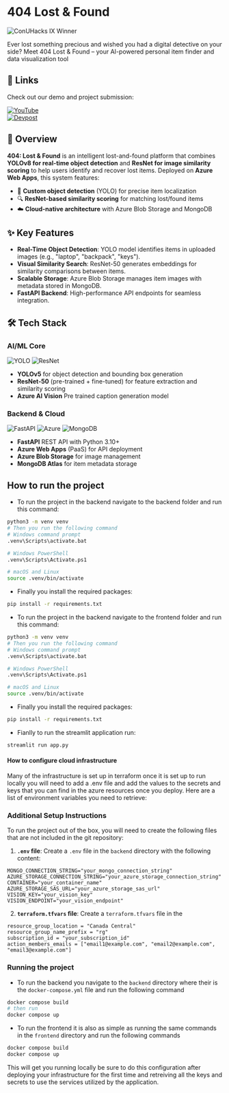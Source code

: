 # 404 Lost & Found
![ConUHacks IX Winner](https://img.shields.io/badge/-ConUHacks%20IX%20Winning%20Project-8A2BE2?style=for-the-badge&logo=github&logoColor=white)  

Ever lost something precious and wished you had a digital detective on your side? Meet 404 Lost & Found – your AI-powered personal item finder and data visualization tool

## 🔗 Links  
Check out our demo and project submission:  

[![YouTube](https://img.shields.io/badge/-YouTube-FF0000?logo=youtube&logoColor=white)](https://youtu.be/BHq4QkTe6PE)  
[![Devpost](https://img.shields.io/badge/-Devpost-003E54?logo=devpost&logoColor=white)](https://devpost.com/software/404-lost-found)  

## 📖 Overview  
**404: Lost & Found** is an intelligent lost-and-found platform that combines **YOLOv8 for real-time object detection** and **ResNet for image similarity scoring** to help users identify and recover lost items. Deployed on **Azure Web Apps**, this system features:

- 🎯 **Custom object detection** (YOLO) for precise item localization
- 🔍 **ResNet-based similarity scoring** for matching lost/found items
- ☁️ **Cloud-native architecture** with Azure Blob Storage and MongoDB


## ✨ Key Features  
- **Real-Time Object Detection**: YOLO model identifies items in uploaded images (e.g., "laptop", "backpack", "keys").  
- **Visual Similarity Search**: ResNet-50 generates embeddings for similarity comparisons between items.  
- **Scalable Storage**: Azure Blob Storage manages item images with metadata stored in MongoDB.  
- **FastAPI Backend**: High-performance API endpoints for seamless integration.  


## 🛠️ Tech Stack  
### **AI/ML Core**  
![YOLO](https://img.shields.io/badge/-YOLO-00FFFF?logo=python&logoColor=white)
![ResNet](https://img.shields.io/badge/-ResNet-FF6F00?logo=pytorch&logoColor=white)  
- **YOLOv5** for object detection and bounding box generation  
- **ResNet-50** (pre-trained + fine-tuned) for feature extraction and similarity scoring
- **Azure AI Vision** Pre trained caption generation model

### **Backend & Cloud**  
![FastAPI](https://img.shields.io/badge/-FastAPI-009688?logo=fastapi&logoColor=white)
![Azure](https://img.shields.io/badge/-Azure-0089D6?logo=microsoft-azure&logoColor=white)
![MongoDB](https://img.shields.io/badge/-MongoDB-47A248?logo=mongodb&logoColor=white)  
- **FastAPI** REST API with Python 3.10+  
- **Azure Web Apps** (PaaS) for API deployment  
- **Azure Blob Storage** for image management  
- **MongoDB Atlas** for item metadata storage

## How to run the project

- To run the project in the backend navigate to the backend folder and run this command:

```bash
python3 -m venv venv
# Then you run the following command
# Windows command prompt
.venv\Scripts\activate.bat

# Windows PowerShell
.venv\Scripts\Activate.ps1

# macOS and Linux
source .venv/bin/activate
```

- Finally you install the required packages:

```bash
pip install -r requirements.txt
```

- To run the project in the backend navigate to the frontend folder and run this command:

```bash
python3 -m venv venv
# Then you run the following command
# Windows command prompt
.venv\Scripts\activate.bat

# Windows PowerShell
.venv\Scripts\Activate.ps1

# macOS and Linux
source .venv/bin/activate
```

- Finally you install the required packages:

```bash
pip install -r requirements.txt
```

- Fianlly to run the streamlit application run:

```bash
streamlit run app.py
```
#### How to configure cloud infrastructure
Many of the infrastructure is set up in terraform once it is set up to run locally you will need to add a .env file and add the values to the secrets and keys that you can find in the azure resources once you deploy. Here are a list of environment variables you need to retrieve:

### Additional Setup Instructions

To run the project out of the box, you will need to create the following files that are not included in the git repository:

1. **`.env` file**:
   Create a `.env` file in the `backend` directory with the following content:
```properties
MONGO_CONNECTION_STRING="your_mongo_connection_string"
AZURE_STORAGE_CONNECTION_STRING="your_azure_storage_connection_string"
CONTAINER="your_container_name"
AZURE_STORAGE_SAS_URL="your_azure_storage_sas_url"
VISION_KEY="your_vision_key"
VISION_ENDPOINT="your_vision_endpoint"
```
2. **`terraform.tfvars` file**: Create a `terraform.tfvars` file in the
```properties
resource_group_location = "Canada Central"
resource_group_name_prefix = "rg"
subscription_id = "your_subscription_id"
action_members_emails = ["email1@example.com", "email2@example.com", "email3@example.com"]
```
### Running the project
- To run the backend you navigate to the `backend` directory where their is the `docker-compose.yml` file and run the following command 
```bash
docker compose build
# then run
docker compose up
```
- To run the frontend it is also as simple as running the same commands in the `frontend` directory and run the following commands
```bash
docker compose build
docker compose up
```
This will get you running locally be sure to do this configuration after deploying your infrastructure for the first time and retreiving all the keys and secrets to use the services utilized by the application.
